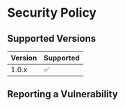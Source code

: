 # Security Policy

## Supported Versions


| Version | Supported          |
| ------- | ------------------ |
| 1.0.x   | :white_check_mark: |
## Reporting a Vulnerability


